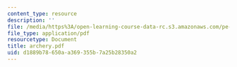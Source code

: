 ```yaml
---
content_type: resource
description: ''
file: /media/https%3A/open-learning-course-data-rc.s3.amazonaws.com/pe-730-archery-spring-2006/d1889b78650aa369355b7a25b28350a2_archery.pdf
file_type: application/pdf
resourcetype: Document
title: archery.pdf
uid: d1889b78-650a-a369-355b-7a25b28350a2
---
```

